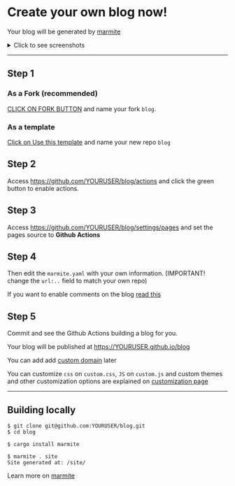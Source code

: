 # Create your own blog now!

Your blog will be generated by [marmite](https://rochacbruno.github.io/marmite/)

<details>

<summary> Click to see screenshots </summary>

**Light Mode**
![index-light](https://github.com/user-attachments/assets/ebb177a3-5c28-437f-88d2-2400474dd84c)
![post-light](https://github.com/user-attachments/assets/c4ea0485-efee-438a-82d1-1c8d9b31a3e8)

**Dark Mode**
![index-dark](https://github.com/user-attachments/assets/c72a9216-e553-4d91-b48e-7b1e913b264f)
![post-dark](https://github.com/user-attachments/assets/61e6aad9-d84d-4e12-9737-ece02ffd39d2)

</details>

---

## Step 1

### As a Fork (recommended)

[CLICK ON FORK BUTTON](https://github.com/rochacbruno/blog/fork) and name your fork `blog`.

### As a template

[Click on Use this template](https://github.com/new?template_name=blog&template_owner=rochacbruno&name=blog&description=Blog%20generated%20with%20Marmite) and name your new repo `blog`

## Step 2

Access https://github.com/YOURUSER/blog/actions and click the green button to enable actions.

## Step 3

Access https://github.com/YOURUSER/blog/settings/pages and set the
pages source to **Github Actions**

## Step 4

Then edit the `marmite.yaml` with your own information. (IMPORTANT! change the `url:..` field to match your own repo)

If you want to enable comments on the blog [read this](https://rochacbruno.github.io/marmite/enabling-comments.html)

## Step 5

Commit and see the Github Actions building a blog for you.

Your blog will be published at https://YOURUSER.github.io/blog

You can add add [custom domain](https://docs.github.com/en/pages/configuring-a-custom-domain-for-your-github-pages-site/managing-a-custom-domain-for-your-github-pages-site) later

You can customize `css` on `custom.css`, `JS` on `custom.js` and custom themes and other customization options are explained on [customization page](https://rochacbruno.github.io/marmite/tag/customization.html)

---


## Building locally

```console
$ git clone git@github.com:YOURUSER/blog.git
$ cd blog
```

```console
$ cargo install marmite
```

```console
$ marmite . site
Site generated at: /site/
```

Learn more on [marmite](https://rochacbruno.github.io/marmite/)

